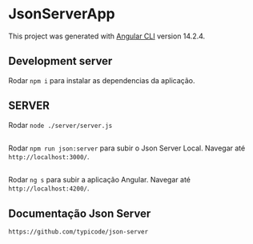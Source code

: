 # JsonServerApp

This project was generated with [Angular CLI](https://github.com/angular/angular-cli) version 14.2.4.

## Development server

Rodar `npm i` para instalar as dependencias da aplicação.

## SERVER

Rodar `node ./server/server.js`

##

Rodar `npm run json:server` para subir o Json Server Local. Navegar até `http://localhost:3000/`.

##

Rodar `ng s` para subir a aplicação Angular. Navegar até `http://localhost:4200/`.

## Documentação Json Server

`https://github.com/typicode/json-server`
